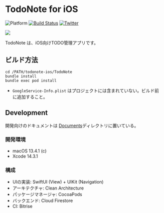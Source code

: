 # TodoNote for iOS

<img src="https://github.com/CH3COOH/todonote-ios/assets/137952/ccf694ec-ddf7-4b5e-b002-26e8d32ab03a" alt="Platform" data-canonical-src="https://img.shields.io/badge/platform-iOS-lightgrey" style="max-width: 100%;"> [![Build Status](https://app.bitrise.io/app/80fabd50-5db4-48ac-8357-21cbc43d7cb9/status.svg?token=-E0kWr3snOcU4eLFaYi9Vw&branch=master)](https://app.bitrise.io/app/80fabd50-5db4-48ac-8357-21cbc43d7cb9) [![Twitter](https://img.shields.io/twitter/follow/ch3cooh?style=social)](https://twitter.com/ch3cooh) 

![](https://github.com/CH3COOH/todonote-ios/assets/137952/d06483a2-846e-44ae-9713-88cf6aa2ddc2)

TodoNote は、iOS向けTODO管理アプリです。

## ビルド方法

```
cd /PATH/todonote-ios/TodoNote
bundle install
bundle exec pod install
```

* `GoogleService-Info.plist` はプロジェクトには含まれていない。ビルド前に追加すること。

## Development

開発向けのドキュメントは [Documents](./Documents/README.md)ディレクトリに置いている。

### 開発環境

* macOS 13.4.1 (c)
* Xcode 14.3.1

### 構成

* UIの実装: SwiftUI (View) + UIKit (Navigation)
* アーキテクチャ: Clean Architecture 
* パッケージマネージャ: CocoaPods
* バックエンド: Cloud Firestore
* CI: Bitrise
